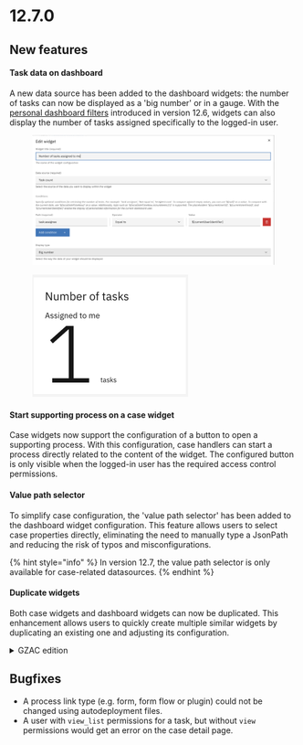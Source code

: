 # 12.7.0

## New features

#### Task data on dashboard

A new data source has been added to the dashboard widgets: the number of tasks can now be displayed as a 'big number' or in a gauge. With the [personal dashboard filters](https://docs.valtimo.nl/release-notes/12.x.x/12.6.0#personal-dashboards) introduced in version 12.6, widgets can also display the number of tasks assigned specifically to the logged-in user.

<figure><img src="../../../.gitbook/assets/Screenshot 2025-01-22 at 07.53.03.png" alt=""><figcaption></figcaption></figure>

<div align="left"><figure><img src="../../../.gitbook/assets/Screenshot 2025-01-22 at 07.53.21.png" alt="" width="273"><figcaption></figcaption></figure></div>

#### Start supporting process on a case widget

Case widgets now support the configuration of a button to open a supporting process. With this configuration, case handlers can start a process directly related to the content of the widget. The configured button is only visible when the logged-in user has the required access control permissions.

#### Value path selector

To simplify case configuration, the 'value path selector' has been added to the dashboard widget configuration. This feature allows users to select case properties directly, eliminating the need to manually type a JsonPath and reducing the risk of typos and misconfigurations.

{% hint style="info" %}
In version 12.7, the value path selector is only available for case-related datasources.
{% endhint %}

#### Duplicate widgets

Both case widgets and dashboard widgets can now be duplicated. This enhancement allows users to quickly create multiple similar widgets by duplicating an existing one and adjusting its configuration.

<details>

<summary>GZAC edition</summary>

**Value path selector in Verzoek, Portaaltaak and SmartDocuments**

To make plugin configuration easier, the value path selector has been added to the following plugins:

* Verzoek
* Portaaltaak
* SmartDocuments

**Verzoek mapping now accepts "object" prefix**

Using the `object` prefix, properties from the root of the Verzoek object can now be configured in the Verzoek type mapping. Example: `object:type` resolves to the objecttype URL.

</details>

## Bugfixes

* A process link type (e.g. form, form flow or plugin) could not be changed using autodeployment files.
* A user with `view_list` permissions for a task, but without `view` permissions would get an error on the case detail page.
